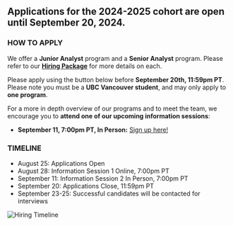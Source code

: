 ## Applications for the 2024-2025 cohort are open until September 20, 2024.

### HOW TO APPLY

We offer a **Junior Analyst** program and a **Senior Analyst** program. Please refer to our <a href="WPRA_Hiring_Package_2024.pdf" target="_blank">**Hiring Package**</a> for more details on each.

Please apply using the button below before **September 20th, 11:59pm PT**. Please note you must be a **UBC Vancouver student**, and may only apply to **one program**.


<link-button link="https://forms.gle/G3v846c9srVEfDXAA" target="_blank" text="Access the 2024 WestPeak Research Association Application Form"></link-button>

For a more in depth overview of our programs and to meet the team, we encourage you to **attend one of our upcoming information sessions**:
 - **September 11, 7:00pm PT, In Person:** [Sign up here!](https://forms.gle/A37vHEgJedbe2sAE8)

### TIMELINE

- August 25: Applications Open
- August 28: Information Session 1 Online, 7:00pm PT
- September 11: Information Session 2 In Person, 7:00pm PT
- September 20: Applications Close, 11:59pm PT
- September 23-25: Successful candidates will be contacted for interviews

![Hiring Timeline](hiring_timeline.png)
